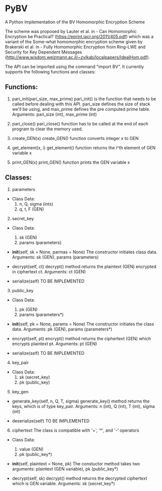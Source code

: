 # PyBV
A Python Implementation of the BV Homomorphic Encryption Scheme

The scheme was proposed by Lauter et al. in - Can Homomorphic Encryption be Practical? (https://eprint.iacr.org/2011/405.pdf) which was a variant of the Some-what homomorphic encryption scheme given by Brakerski et al. in - Fully Homomorphic Encryption from Ring-LWE and Security for Key Dependent Messages (http://www.wisdom.weizmann.ac.il/~zvikab/localpapers/IdealHom.pdf).

The API can be imported using the command "import BV". It currently supports the following functions and classes:

## Functions:

1. pari_init(pari_size, max_prime)
   pari_init() is the function that needs to be called before dealing with this API. pari_size defines the size of stack we'll be using, and max_prime defines the pre computed prime table. Arguments: pari_size (int), max_prime (int)

2. pari_close()
   pari_close() function has to be called at the end of each program to clear the memory used.

3. create_GEN(x)
   create_GEN() function converts integer x to GEN

4. get_element(x, i)
   get_element() function returns the i^th element of GEN variable x

5. print_GEN(x)
   print_GEN() function prints the GEN variable x

## Classes:

1. parameters
  * Class Data:
    1. n, Q, sigma (ints)
    2. q, t, F (GEN)

2. secret_key
  * Class Data:
    1. sk (GEN)
    2. params (parameters)

  * __init__(self, sk = None, parmas = None)
    The constructor initiates class data. Arguments: sk (GEN), params (parameters)

  * decrypt(self, ct)
    decrypt() method returns the plaintext (GEN) encrypted in ciphertext ct. Arguments: ct (GEN) 

  * serialize(self)
    TO BE IMPLEMENTED

3. public_key
  * Class Data:
    1. pk (GEN)
    2. params (parameters*)

  * __init__(self, pk = None, params = None)
    The constructor initiates the class data. Arguments: pk (GEN), params (parameters*)

  * encrypt(self, pt)
    encrypt() method returns the ciphertext (GEN) which encrypts plaintext pt. Arguments: pt (GEN)

  * serialize(self)
    TO BE IMPLEMENTED

4. key_pair
  * Class Data:
    1. sk (secret_key)
    2. pk (public_key)

5. key_gen
  * generate_key(self, n, Q, T, sigma)
    generate_key() method returns the keys, which is of type key_pair. Arguments: n (int), Q (int), T (int), sigma (int)

  * deserialize(self)
    TO BE IMPLEMENTED

6. ciphertext
    The class is compatible with '+', '*', and '-' operators
  * Class Data:
    1. value (GEN)
    2. pk (public_key*)

  * __init__(self, plaintext = None, pk)
    The constuctor method takes two arguments: plaintext (GEN variable), pk (public_key*)

  * decrypt(self, sk)
    decrypt() method returns the decrypted ciphertext which is GEN variable. Arguments: sk (secret_key*)
